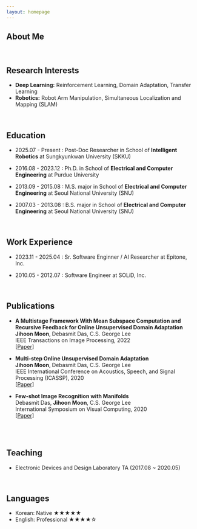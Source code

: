 ```yaml
---
layout: homepage
---
```


## About Me

<!-- Hi! I am a Post-Doc Researcher in Lab of AI and Robotics ([Lair](https://lair.unist.ac.kr/)) at SKKU advised by Prof. [Hyeonwoo yu](https://bogus2000.github.io/). My current research area is Reinforcement Learning for Robotics. During my Ph.D., I focused on developing machine learning systems for visual understanding. My industry experience spans deploying real-time face and pupil tracking models, optimizing deep networks with TensorRT, and building scalable, efficient AI pipelines. I thrive at the intersection of research and engineering, with a passion for turning cutting-edge ideas into practical, high-impact solutions. -->


<br>


## Research Interests

- **Deep Learning:** Reinforcement Learning, Domain Adaptation, Transfer Learning
- **Robotics:** Robot Arm Manipulation, Simultaneous Localization and Mapping (SLAM)

<br>

## Education
- 2025.07 - Present : Post-Doc Researcher in School of **Intelligent Robotics** at Sungkyunkwan University (SKKU)
  
- 2016.08 - 2023.12 : Ph.D. in School of **Electrical and Computer Engineering** at Purdue University

- 2013.09 - 2015.08 : M.S. major in School of **Electrical and Computer Engineering** at Seoul National University (SNU)

- 2007.03 - 2013.08 : B.S. major in School of **Electrical and Computer Engineering** at Seoul National University (SNU)

<br>


## Work Experience
- 2023.11 - 2025.04 : Sr. Software Enginner / AI Researcher at Epitone, Inc. <br/>

- 2010.05 - 2012.07 : Software Engineer at SOLiD, Inc. <br/>


<br>

## Publications
- **A Multistage Framework With Mean Subspace Computation and Recursive Feedback for Online Unsupervised Domain Adaptation**
  <br>
  **Jihoon Moon**, Debasmit Das, C.S. George Lee
  <br>
  IEEE Transactions on Image Processing, 2022
  <br>
  [[Paper](https://par.nsf.gov/servlets/purl/10352005)]

  
- **Multi-step Online Unsupervised Domain Adaptation**
  <br>
  **Jihoon Moon**, Debasmit Das, C.S. George Lee
  <br>
  IEEE International Conference on Acoustics, Speech, and Signal Processing (ICASSP), 2020
  <br>
  [[Paper](https://par.nsf.gov/servlets/purl/10169634)]


- **Few-shot Image Recognition with Manifolds**
  <br>
  Debasmit Das, **Jihoon Moon**, C.S. George Lee
  <br>
  International Symposium on Visual Computing, 2020
  <br>
  [[Paper](https://par.nsf.gov/servlets/purl/10288174)]


<br/>

<br>

## Teaching
- Electronic Devices and Design Laboratory TA (2017.08 ~ 2020.05)

<br>

## Languages
- Korean: Native ★★★★★
- English: Professional ★★★★☆
